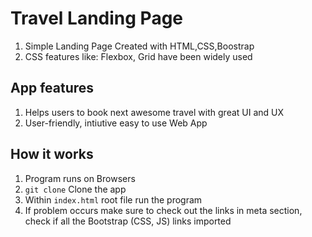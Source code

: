 # Travel Landing Page

1. Simple Landing Page Created with HTML,CSS,Boostrap
2. CSS features like: Flexbox, Grid have been widely used

## App features
1. Helps users to book  next awesome travel with great UI and UX
2. User-friendly, intiutive easy to use Web App


## How it works
1. Program runs on Browsers
2. `git clone` Clone the app
3. Within `index.html` root file run the program
4. If problem occurs make sure to check out the links in meta section, check if all the Bootstrap (CSS, JS) links imported

   
